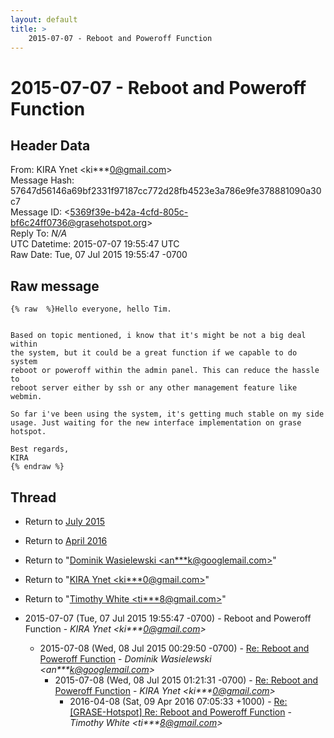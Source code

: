```yaml
---
layout: default
title: >
    2015-07-07 - Reboot and Poweroff Function
---
```


# 2015-07-07 - Reboot and Poweroff Function

## Header Data

From: KIRA Ynet \<ki***0@gmail.com\><br>
Message Hash: 57647d56146a69bf2331f97187cc772d28fb4523e3a786e9fe378881090a30c7<br>
Message ID: \<5369f39e-b42a-4cfd-805c-bf6c24ff0736@grasehotspot.org\><br>
Reply To: _N/A_<br>
UTC Datetime: 2015-07-07 19:55:47 UTC<br>
Raw Date: Tue, 07 Jul 2015 19:55:47 -0700<br>

## Raw message

```
{% raw  %}Hello everyone, hello Tim.


Based on topic mentioned, i know that it's might be not a big deal within 
the system, but it could be a great function if we capable to do system 
reboot or poweroff within the admin panel. This can reduce the hassle to 
reboot server either by ssh or any other management feature like webmin. 

So far i've been using the system, it's getting much stable on my side 
usage. Just waiting for the new interface implementation on grase hotspot. 

Best regards,
KIRA
{% endraw %}
```

## Thread

+ Return to [July 2015](/archive/2015/07)
+ Return to [April 2016](/archive/2016/04)

+ Return to "[Dominik Wasielewski <an***k<span>@</span>googlemail.com>](/authors/an___k_at_googlemail_com)"
+ Return to "[KIRA Ynet <ki***0<span>@</span>gmail.com>](/authors/ki___0_at_gmail_com)"
+ Return to "[Timothy White <ti***8<span>@</span>gmail.com>](/authors/ti___8_at_gmail_com)"

+ 2015-07-07 (Tue, 07 Jul 2015 19:55:47 -0700) - Reboot and Poweroff Function - _KIRA Ynet \<ki***0@gmail.com\>_
  + 2015-07-08 (Wed, 08 Jul 2015 00:29:50 -0700) - [Re: Reboot and Poweroff Function](/archive/2015/07/8e1851fb7fe8dc7d12e7a975d2382bdc24a4d52c74a00cba42f20fed63aacbc8) - _Dominik Wasielewski \<an***k@googlemail.com\>_
    + 2015-07-08 (Wed, 08 Jul 2015 01:21:31 -0700) - [Re: Reboot and Poweroff Function](/archive/2015/07/951ae9b92cb5bbff1c2a7bf8bb55857b5389c3c2f74402ebd1c33bc6fbcaaf97) - _KIRA Ynet \<ki***0@gmail.com\>_
      + 2016-04-08 (Sat, 09 Apr 2016 07:05:33 +1000) - [Re: [GRASE-Hotspot] Re: Reboot and Poweroff Function](/archive/2016/04/b36708ea5d08909585b7d581e1e9b7bab51b60d298e98b4132e52b8a4adea37a) - _Timothy White \<ti***8@gmail.com\>_

